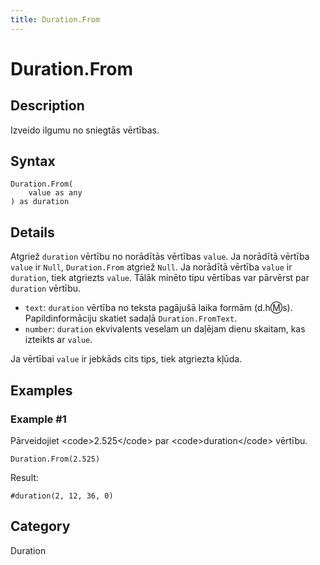 ```yaml
---
title: Duration.From
---
```


# Duration.From


## Description

Izveido ilgumu no sniegtās vērtības.


## Syntax

```powerquery
Duration.From(
    value as any
) as duration
```


## Details

Atgriež <code>duration</code> vērtību no norādītās vērtības <code>value</code>. Ja norādītā vērtība <code>value</code> ir <code>Null</code>, <code>Duration.From</code> atgriež <code>Null</code>.  Ja norādītā vērtība <code>value</code> ir <code>duration</code>, tiek atgriezts <code>value</code>. Tālāk minēto tipu vērtības var pārvērst par <code>duration</code> vērtību.      <ul>        <li><code>text</code>: <code>duration</code> vērtība no teksta pagājušā laika formām (d.h:m:s). Papildinformāciju skatiet sadaļā <code>Duration.FromText</code>.</li>        <li><code>number</code>: <code>duration</code> ekvivalents veselam un daļējam dienu skaitam, kas izteikts ar <code>value</code>.</li>      </ul>Ja vērtībai <code>value</code> ir jebkāds cits tips, tiek atgriezta kļūda.


## Examples

### Example #1 
Pārveidojiet &lt;code&gt;2.525&lt;/code&gt; par &lt;code&gt;duration&lt;/code&gt; vērtību.
```powerquery
Duration.From(2.525)
```

Result: 
```powerquery
#duration(2, 12, 36, 0)
```




## Category
Duration
